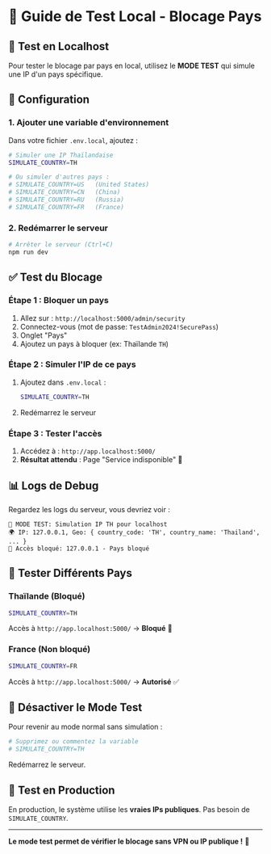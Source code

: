 # 🧪 Guide de Test Local - Blocage Pays

## 🚀 Test en Localhost

Pour tester le blocage par pays en local, utilisez le **MODE TEST** qui simule une IP d'un pays spécifique.

## 📝 Configuration

### 1. Ajouter une variable d'environnement

Dans votre fichier `.env.local`, ajoutez :

```bash
# Simuler une IP Thaïlandaise
SIMULATE_COUNTRY=TH

# Ou simuler d'autres pays :
# SIMULATE_COUNTRY=US   (United States)
# SIMULATE_COUNTRY=CN   (China)
# SIMULATE_COUNTRY=RU   (Russia)
# SIMULATE_COUNTRY=FR   (France)
```

### 2. Redémarrer le serveur

```bash
# Arrêter le serveur (Ctrl+C)
npm run dev
```

## ✅ Test du Blocage

### Étape 1 : Bloquer un pays

1. Allez sur : `http://localhost:5000/admin/security`
2. Connectez-vous (mot de passe: `TestAdmin2024!SecurePass`)
3. Onglet "Pays"
4. Ajoutez un pays à bloquer (ex: Thaïlande `TH`)

### Étape 2 : Simuler l'IP de ce pays

1. Ajoutez dans `.env.local` :
   ```bash
   SIMULATE_COUNTRY=TH
   ```

2. Redémarrez le serveur

### Étape 3 : Tester l'accès

1. Accédez à : `http://app.localhost:5000/`
2. **Résultat attendu** : Page "Service indisponible" 🚫

## 📊 Logs de Debug

Regardez les logs du serveur, vous devriez voir :

```
🧪 MODE TEST: Simulation IP TH pour localhost
🌍 IP: 127.0.0.1, Geo: { country_code: 'TH', country_name: 'Thailand', ... }
🚫 Accès bloqué: 127.0.0.1 - Pays bloqué
```

## 🔄 Tester Différents Pays

### Thaïlande (Bloqué)
```bash
SIMULATE_COUNTRY=TH
```
Accès à `http://app.localhost:5000/` → **Bloqué** 🚫

### France (Non bloqué)
```bash
SIMULATE_COUNTRY=FR
```
Accès à `http://app.localhost:5000/` → **Autorisé** ✅

## 🎯 Désactiver le Mode Test

Pour revenir au mode normal sans simulation :

```bash
# Supprimez ou commentez la variable
# SIMULATE_COUNTRY=TH
```

Redémarrez le serveur.

## 🚀 Test en Production

En production, le système utilise les **vraies IPs publiques**. Pas besoin de `SIMULATE_COUNTRY`.

---

**Le mode test permet de vérifier le blocage sans VPN ou IP publique !** 🎉
